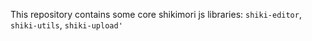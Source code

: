 This repository contains some core shikimori js libraries: `shiki-editor`, `shiki-utils`, `shiki-upload'`
